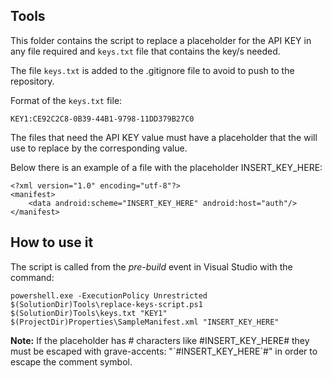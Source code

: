 ## Tools ##

This folder contains the script to replace a placeholder for the API KEY in any file required and `keys.txt` file that contains the key/s needed.

The file `keys.txt` is added to the .gitignore file to avoid to push to the repository.

Format of the `keys.txt` file:

```
KEY1:CE92C2C8-0B39-44B1-9798-11DD379B27C0
```

The files that need the API KEY value must have a placeholder that the will use to replace by the corresponding value.

Below there is an example of a file with the placeholder INSERT_KEY_HERE:
```
<?xml version="1.0" encoding="utf-8"?>
<manifest>
    <data android:scheme="INSERT_KEY_HERE" android:host="auth"/>
</manifest>
```

## How to use it ##

The script is called from the <em>pre-build</em> event in Visual Studio with the command:

```
powershell.exe -ExecutionPolicy Unrestricted $(SolutionDir)Tools\replace-keys-script.ps1 $(SolutionDir)Tools\keys.txt "KEY1" $(ProjectDir)Properties\SampleManifest.xml "INSERT_KEY_HERE"
```

<b>Note:</b> If the placeholder has # characters like #INSERT_KEY_HERE# they must be escaped with grave-accents: "\`#INSERT_KEY_HERE\`#" in order to escape the comment symbol.
